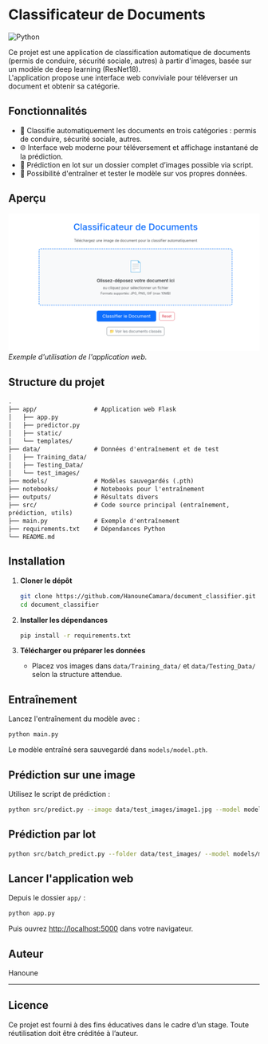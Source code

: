 # Classificateur de Documents
![Python](https://img.shields.io/badge/python-3.9+-blue)


Ce projet est une application de classification automatique de documents (permis de conduire, sécurité sociale, autres) à partir d'images, basée sur un modèle de deep learning (ResNet18).  
L'application propose une interface web conviviale pour téléverser un document et obtenir sa catégorie.

## Fonctionnalités

- 📄 Classifie automatiquement les documents en trois catégories : permis de conduire, sécurité sociale, autres.
- 🌐 Interface web moderne pour téléversement et affichage instantané de la prédiction.
- 📁 Prédiction en lot sur un dossier complet d’images possible via script.
- 🧠 Possibilité d'entraîner et tester le modèle sur vos propres données.

## Aperçu

![Interface de l'application](app/assets/apercu.png)
*Exemple d'utilisation de l'application web.*



## Structure du projet

```
.
├── app/                # Application web Flask
│   ├── app.py
│   ├── predictor.py
│   ├── static/
│   └── templates/
├── data/               # Données d'entraînement et de test
│   ├── Training_data/
│   ├── Testing_Data/
│   └── test_images/
├── models/             # Modèles sauvegardés (.pth)
├── notebooks/          # Notebooks pour l'entraînement
├── outputs/            # Résultats divers
├── src/                # Code source principal (entraînement, prédiction, utils)
├── main.py             # Exemple d'entraînement
├── requirements.txt    # Dépendances Python
└── README.md
```

## Installation

1. **Cloner le dépôt**
   ```sh
   git clone https://github.com/HanouneCamara/document_classifier.git
   cd document_classifier
   ```

2. **Installer les dépendances**
   ```sh
   pip install -r requirements.txt
   ```

3. **Télécharger ou préparer les données**
   - Placez vos images dans `data/Training_data/` et `data/Testing_Data/` selon la structure attendue.

## Entraînement

Lancez l'entraînement du modèle avec :

```sh
python main.py
```

Le modèle entraîné sera sauvegardé dans `models/model.pth`.

## Prédiction sur une image

Utilisez le script de prédiction :

```sh
python src/predict.py --image data/test_images/image1.jpg --model models/model.pth
```

## Prédiction par lot

```sh
python src/batch_predict.py --folder data/test_images/ --model models/model.pth
```

## Lancer l'application web

Depuis le dossier `app/` :

```sh
python app.py
```

Puis ouvrez [http://localhost:5000](http://localhost:5000) dans votre navigateur.

## Auteur

Hanoune

---

## Licence

Ce projet est fourni à des fins éducatives dans le cadre d’un stage. Toute réutilisation doit être créditée à l’auteur.
